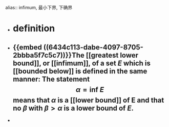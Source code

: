 alias:: infimum, 最小下界, 下确界

- # definition
- {{embed ((6434c113-dabe-4097-8705-2bbba5f7c5c7))}}The [[greatest lower bound]], or [[infimum]], of a set $E$ which is [[bounded below]] is defined in the same manner: The statement
  $$\alpha=\mathrm{inf}\ E$$
  means that $\alpha$ is a [[lower bound]] of E and that no $\beta$ with $\beta > \alpha$ is a lower bound of $E$.
	-
-